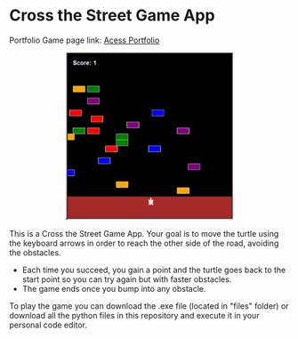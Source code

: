 # Cross the Street Game App

Portfolio Game page link: [Acess Portfolio](https://meduardaeneves.github.io/portfolio/games/cross_street_game/)

<p align="center">
  <img src="files/cross_street_playing.png" width="300">
</p>

This is a Cross the Street Game App. Your goal is to move the turtle using the keyboard arrows in order to reach the other side of the road, avoiding the obstacles. 
  - Each time you succeed, you gain a point and the turtle goes back to the start point so you can try again but with faster obstacles.
  - The game ends once you bump into any obstacle.

To play the game you can download the .exe file (located in "files" folder) or download all the python files in this repository and execute it in your personal code editor.
